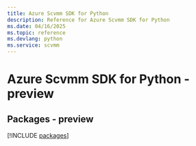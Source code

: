 ```yaml
---
title: Azure Scvmm SDK for Python
description: Reference for Azure Scvmm SDK for Python
ms.date: 04/16/2025
ms.topic: reference
ms.devlang: python
ms.service: scvmm
---
```

# Azure Scvmm SDK for Python - preview
## Packages - preview
[!INCLUDE [packages](scvmm-index.md)]